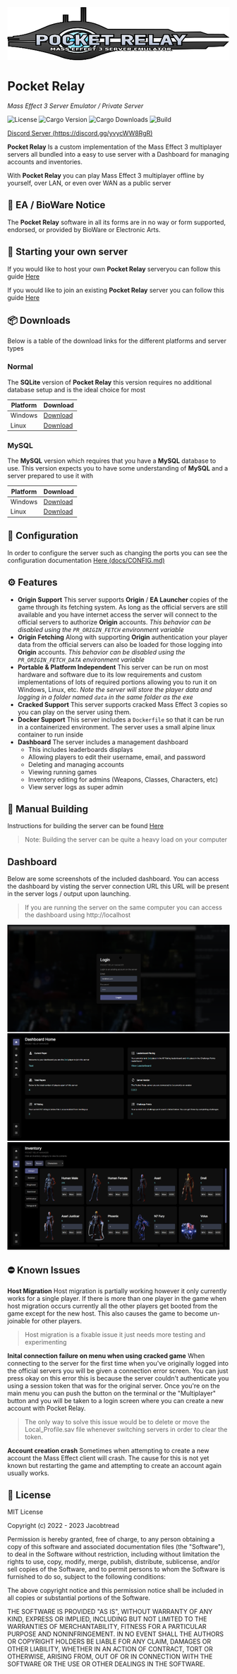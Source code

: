 <img src="https://raw.githubusercontent.com/PocketRelay/.github/main/assets/logo-new-text.svg" width="100%" height="120px">

# Pocket Relay 

*Mass Effect 3 Server Emulator / Private Server*


![License](https://img.shields.io/github/license/PocketRelay/ServerRust?style=for-the-badge)
![Cargo Version](https://img.shields.io/crates/v/pocket-relay?style=for-the-badge)
![Cargo Downloads](https://img.shields.io/crates/d/pocket-relay?style=for-the-badge)
![Build](https://img.shields.io/github/actions/workflow/status/PocketRelay/ServerRust/rust.yml?style=for-the-badge)

[Discord Server (https://discord.gg/yvycWW8RgR)](https://discord.gg/yvycWW8RgR)

**Pocket Relay** Is a custom implementation of the Mass Effect 3 multiplayer servers all bundled into a easy to use server with a Dashboard for managing accounts and inventories.

With **Pocket Relay** you can play Mass Effect 3 multiplayer offline by yourself, over LAN, or even over WAN as a public server 

## 📌 EA / BioWare Notice

The **Pocket Relay** software in all its forms are in no way or form supported, endorsed, or provided by BioWare or Electronic Arts. 

## 📖 Starting your own server

If you would like to host your own **Pocket Relay** serveryou can follow this guide [Here](https://github.com/PocketRelay/.github/blob/main/manual/SETUP_SERVER.md) 

If you would like to join an existing **Pocket Relay** server you can follow this guide [Here](https://github.com/PocketRelay/.github/blob/main/manual/SETUP_CLIENT.md)

## 📦 Downloads

Below is a table of the download links for the different platforms and server types

### Normal

The **SQLite** version of **Pocket Relay** this version requires no additional database setup and is the ideal choice for most 

| Platform | Download                                                                                                |
| -------- | ------------------------------------------------------------------------------------------------------- |
| Windows  | [Download](https://github.com/PocketRelay/ServerRust/releases/latest/download/pocket-relay-windows.exe) |
| Linux    | [Download](https://github.com/PocketRelay/ServerRust/releases/latest/download/pocket-relay-linux)       |

### MySQL

The **MySQL** version which requires that you have a **MySQL** database to use. This version expects you to have some understanding of **MySQL** and a server prepared to use it with

| Platform | Download                                                                                                      |
| -------- | ------------------------------------------------------------------------------------------------------------- |
| Windows  | [Download](https://github.com/PocketRelay/ServerRust/releases/latest/download/pocket-relay-windows-mysql.exe) |
| Linux    | [Download](https://github.com/PocketRelay/ServerRust/releases/latest/download/pocket-relay-linux-mysql)       |



## 🔧 Configuration

In order to configure the server such as changing the ports you can see the
configuration documentation [Here (docs/CONFIG.md)](docs/CONFIG.md)


## ⚙️ Features

- **Origin Support** This server supports **Origin** / **EA Launcher** copies of the game through its fetching system. As long as the official servers are still available and you have internet access the server will connect to the official servers to authorize **Origin** accounts. *This behavior can be disabled using the `PR_ORIGIN_FETCH` environment variable*
- **Origin Fetching** Along with supporting **Origin** authentication your player data from the official servers can also be loaded for those logging into **Origin** accounts. *This behavior can be disabled using the `PR_ORIGIN_FETCH_DATA` environment variable*
- **Portable & Platform Independent** This server can be run on most hardware and software due to its low requirements and custom
implementations of lots of required portions allowing you to run it
on Windows, Linux, etc. *Note the server will store the player data and logging in a folder named `data` in the same folder as the exe*
- **Cracked Support** This server supports cracked Mass Effect 3 copies so you can play on the server using them.
- **Docker Support** This server includes a `Dockerfile` so that it can be run in a containerized environment. The server uses a small alpine linux container to run inside
- **Dashboard** The server includes a management dashboard 
    - This includes leaderboards displays
    - Allowing players to edit their username, email, and password
    - Deleting and managing accounts
    - Viewing running games
    - Inventory editing for admins (Weapons, Classes, Characters, etc)
    - View server logs as super admin

## 🚀 Manual Building

Instructions for building the server can be found [Here](https://github.com/PocketRelay/.github/blob/main/manual/BUILDING.md)

> Note: Building the server can be quite a heavy load on your computer

## Dashboard

Below are some screenshots of the included dashboard. You can access the dashboard by visting the server connection URL this 
URL will be present in the server logs / output upon launching.

> If you are running the server on the same computer you can access the dashboard using http://localhost

![Dashboard Login](images/3.png)
![Dashboard Home](images/1.png)
![Dashboard Inventory](images/2.png)

## ⛔️ Known Issues

**Host Migration** Host migration is partially working however it only currently works
for a single player. If there is more than one player in the game when host migration
occurs currently all the other players get booted from the game except for the new host.
This also causes the game to become un-joinable for other players.

> Host migration is a fixable issue it just needs more testing and experimenting

**Inital connection failure on menu when using cracked game** When connecting to the server
for the first time when you've originally logged into the official servers you will be given
a connection error screen. You can just press okay on this error this is because the server couldn't
authenticate you using a session token that was for the original server. Once you're on
the main menu you can push the button on the terminal or the "Multiplayer" button and you will be
taken to a login screen where you can create a new account with Pocket Relay.

> The only way to solve this issue would be to delete or move the Local_Profile.sav file
> whenever switching servers in order to clear the token.

**Account creation crash** Sometimes when attempting to create a new account the Mass Effect client
will crash. The cause for this is not yet known but restarting the game and attempting to create
an account again usually works.

## 🧾 License

MIT License

Copyright (c) 2022 - 2023 Jacobtread

Permission is hereby granted, free of charge, to any person obtaining a copy
of this software and associated documentation files (the "Software"), to deal
in the Software without restriction, including without limitation the rights
to use, copy, modify, merge, publish, distribute, sublicense, and/or sell
copies of the Software, and to permit persons to whom the Software is
furnished to do so, subject to the following conditions:

The above copyright notice and this permission notice shall be included in all
copies or substantial portions of the Software.

THE SOFTWARE IS PROVIDED "AS IS", WITHOUT WARRANTY OF ANY KIND, EXPRESS OR
IMPLIED, INCLUDING BUT NOT LIMITED TO THE WARRANTIES OF MERCHANTABILITY,
FITNESS FOR A PARTICULAR PURPOSE AND NONINFRINGEMENT. IN NO EVENT SHALL THE
AUTHORS OR COPYRIGHT HOLDERS BE LIABLE FOR ANY CLAIM, DAMAGES OR OTHER
LIABILITY, WHETHER IN AN ACTION OF CONTRACT, TORT OR OTHERWISE, ARISING FROM,
OUT OF OR IN CONNECTION WITH THE SOFTWARE OR THE USE OR OTHER DEALINGS IN THE
SOFTWARE.